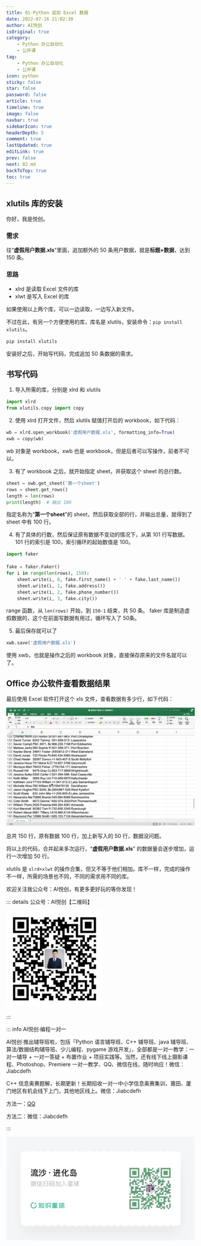 ```yaml
---
title: 01-Python 追加 Excel 数据
date: 2022-07-16 21:02:30
author: AI悦创
isOriginal: true
category: 
    - Python 办公自动化
    - 公开课
tag:
    - Python 办公自动化
    - 公开课
icon: python
sticky: false
star: false
password: false
article: true
timeline: true
image: false
navbar: true
sidebarIcon: true
headerDepth: 5
comment: true
lastUpdated: true
editLink: true
prev: false
next: 02.md
backToTop: true
toc: true
---
```


## xlutils 库的安装

你好，我是悦创。

### 需求

往“**虚假用户数据.xls**”里面，追加额外的 50 条用户数据，就是**标题+数据**，达到 150 条。

### 思路

- xlrd 是读取 Excel 文件的库
- xlwt 是写入 Excel 的库

如果使用以上两个库，可以一边读取，一边写入新文件。

不过在此，有另一个方便使用的库，库名是 xlutils，安装命令：`pip install xlutils`。

```cmd
pip install xlutils
```

安装好之后，开始写代码，完成追加 50 条数据的需求。

## 书写代码

1. 导入所需的库，分别是 xlrd 和 xlutils

```python
import xlrd
from xlutils.copy import copy
```

2. 使用 xlrd 打开文件，然后 xlutils 赋值打开后的 workbook，如下代码：

```python
wb = xlrd.open_workbook('虚假用户数据.xls', formatting_info=True)
xwb = copy(wb)
```

wb 对象是 workbook，xwb 也是 workbook，但是后者可以写操作，前者不可以。

3. 有了 workbook 之后，就开始指定 sheet，并获取这个 sheet 的总行数。

```python
sheet = xwb.get_sheet('第一个sheet')
rows = sheet.get_rows()
length = len(rows)
print(length)  # 输出 100
```

指定名称为“**第一个sheet**”的 sheet，然后获取全部的行，并输出总量，就得到了 sheet 中有 100 行。

4. 有了具体的行数，然后保证原有数据不变动的情况下，从第 101 行写数据。101 行的索引是 100，索引循环的起始数值是 100。

```python
import faker

fake = faker.Faker()
for i in range(len(rows), 150):
    sheet.write(i, 0, fake.first_name() + ' ' + fake.last_name())
    sheet.write(i, 1, fake.address())
    sheet.write(i, 2, fake.phone_number())
    sheet.write(i, 3, fake.city())
```

range 函数，从 `len(rows)` 开始，到 `150-1` 结束，共 50 条。 faker 库是制造虚假数据的，这个在前面写数据有用过，循环写入了 50条。

5. 最后保存就可以了

```python
xwb.save('虚假用户数据.xls')
```

使用 xwb，也就是操作之后的 workbook 对象，直接保存原来的文件名就可以了。

## Office 办公软件查看数据结果

最后使用 Excel 软件打开这个 xls 文件，查看数据有多少行，如下代码：

![image-20220712135438520](./README.assets/image-20220712135438520.png)

总共 150 行，原有数据 100 行，加上新写入的 50 行，数据没问题。

将以上的代码，合并起来多次运行，“**虚假用户数据.xls**” 的数据量会逐步增加，运行一次增加 50 行。

xlutils 是 `xlrd+xlwt` 的操作合集，但又不等于他们相加。库不一样，完成的操作不一样，所需的场景也不同，不同的需求用不同的库。

欢迎关注我公众号：AI悦创，有更多更好玩的等你发现！

::: details 公众号：AI悦创【二维码】

![](/gzh.jpg)

:::

::: info AI悦创·编程一对一

AI悦创·推出辅导班啦，包括「Python 语言辅导班、C++ 辅导班、java 辅导班、算法/数据结构辅导班、少儿编程、pygame 游戏开发」，全部都是一对一教学：一对一辅导 + 一对一答疑 + 布置作业 + 项目实践等。当然，还有线下线上摄影课程、Photoshop、Premiere 一对一教学、QQ、微信在线，随时响应！微信：Jiabcdefh

C++ 信息奥赛题解，长期更新！长期招收一对一中小学信息奥赛集训，莆田、厦门地区有机会线下上门，其他地区线上。微信：Jiabcdefh

方法一：[QQ](http://wpa.qq.com/msgrd?v=3&uin=1432803776&site=qq&menu=yes)

方法二：微信：Jiabcdefh

:::

![](/zsxq.jpg)













